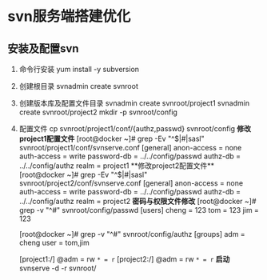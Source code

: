 # svn服务端搭建优化 #

## 安装及配置svn ##

1. 命令行安装
    yum install -y subversion
2. 创建根目录
    svnadmin create svnroot

3. 创建版本库及配置文件目录
    svnadmin create svnroot/project1
    svnadmin create svnroot/project2
    mkdir -p svnroot/config

4. 配置文件
    cp svnroot/project1/conf/{authz,passwd} svnroot/config
**修改project1配置文件**
    [root@docker ~]# grep  -Ev "^$|#|sasl" svnroot/project1/conf/svnserve.conf
    [general]
    anon-access = none
    auth-access = write
    password-db = ../../config/passwd
    authz-db = ../../config/authz
    realm = project1
**修改project2配置文件**
    [root@docker ~]# grep  -Ev "^$|#|sasl" svnroot/project2/conf/svnserve.conf
    [general]
    anon-access = none
    auth-access = write
    password-db = ../../config/passwd
    authz-db = ../../config/authz
    realm = project2
**密码与权限文件修改**
    [root@docker ~]# grep -v "^#" svnroot/config/passwd 
    [users]
    cheng = 123 
    tom = 123 
    jim = 123

    [root@docker ~]# grep -v "^#" svnroot/config/authz 
    [groups]
    adm = cheng 
    user = tom,jim 
    
    [project1:/] 
    @adm = rw 
    `* = r` 
    [project2:/] 
    @adm = rw 
    `* = r` 
**启动**
svnserve -d -r svnroot/
